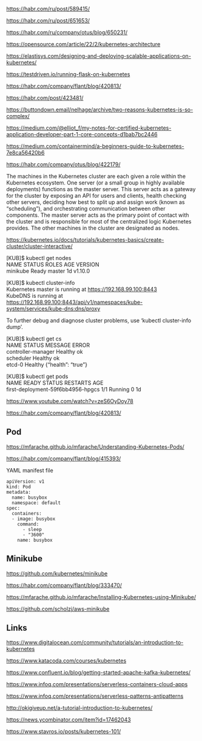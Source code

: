https://habr.com/ru/post/589415/

https://habr.com/ru/post/651653/

https://habr.com/ru/company/otus/blog/650231/

https://opensource.com/article/22/2/kubernetes-architecture

https://elastisys.com/designing-and-deploying-scalable-applications-on-kubernetes/

<https://testdriven.io/running-flask-on-kubernetes>

<https://habr.com/company/flant/blog/420813/>

<https://habr.com/post/423481/>

https://buttondown.email/nelhage/archive/two-reasons-kubernetes-is-so-complex/

<https://medium.com/@elliot_f/my-notes-for-certified-kubernetes-application-developer-part-1-core-concepts-d1bab7bc2446>

<https://medium.com/containermind/a-beginners-guide-to-kubernetes-7e8ca56420b6>

<https://habr.com/company/otus/blog/422179/>

The machines in the Kubernetes cluster are each given a role within the Kubernetes ecosystem. One server (or a small group in highly available deployments) functions as the master server. This server acts as a gateway   for the cluster by exposing an API for users and clients, health checking other servers, deciding how best to split up and assign work (known as “scheduling”), and orchestrating communication between other components. The master server acts as the primary point of contact with the cluster and is responsible for most of the centralized logic Kubernetes provides. The other machines in the cluster are designated as nodes.

<https://kubernetes.io/docs/tutorials/kubernetes-basics/create-cluster/cluster-interactive/>

[KUB]$ kubectl get nodes \
NAME STATUS ROLES AGE VERSION \
minikube Ready master 1d v1.10.0

[KUB]$ kubectl cluster-info \
Kubernetes master is running at https://192.168.99.100:8443 \
KubeDNS is running at https://192.168.99.100:8443/api/v1/namespaces/kube-system/services/kube-dns:dns/proxy  

To further debug and diagnose cluster problems, use ‘kubectl cluster-info dump’.

[KUB]$ kubectl get cs \
NAME STATUS MESSAGE ERROR \
controller-manager Healthy ok \
scheduler Healthy ok \
etcd-0 Healthy {“health”: “true”}

[KUB]$ kubectl get pods \
NAME READY STATUS RESTARTS AGE \
first-deployment-59f6bb4956-hpgcs 1/1 Running 0 1d


<https://www.youtube.com/watch?v=zeS6OyDoy78>

<https://habr.com/company/flant/blog/420813/>


## Pod
<https://mfarache.github.io/mfarache/Understanding-Kubernetes-Pods/>

<https://habr.com/company/flant/blog/415393/>

YAML manifest file
```
apiVersion: v1
kind: Pod
metadata:
  name: busybox
  namespace: default
spec:
  containers:
  - image: busybox
    command:
      - sleep
      - "3600"
    name: busybox
```

## Minikube

<https://github.com/kubernetes/minikube>

<https://habr.com/company/flant/blog/333470/>

<https://mfarache.github.io/mfarache/Installing-Kubernetes-using-Minikube/>

<https://github.com/scholzj/aws-minikube>

##  Links
 
<https://www.digitalocean.com/community/tutorials/an-introduction-to-kubernetes>

<https://www.katacoda.com/courses/kubernetes>

<https://www.confluent.io/blog/getting-started-apache-kafka-kubernetes/>

 

<https://www.infoq.com/presentations/serverless-containers-cloud-apps>

<https://www.infoq.com/presentations/serverless-patterns-antipatterns>



<http://okigiveup.net/a-tutorial-introduction-to-kubernetes/>

<https://news.ycombinator.com/item?id=17462043>

<https://www.stavros.io/posts/kubernetes-101/>
